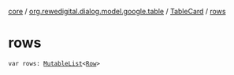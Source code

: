 [core](../../index.md) / [org.rewedigital.dialog.model.google.table](../index.md) / [TableCard](index.md) / [rows](./rows.md)

# rows

`var rows: `[`MutableList`](https://kotlinlang.org/api/latest/jvm/stdlib/kotlin.collections/-mutable-list/index.html)`<`[`Row`](../-row/index.md)`>`